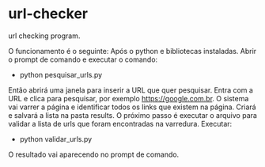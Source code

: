 # url-checker
url checking program.

O funcionamento é o seguinte:
Após o python e bibliotecas instaladas.
Abrir o prompt de comando e executar o comando:
- python pesquisar_urls.py


Então abrirá uma janela para inserir a URL que quer pesquisar.
Entra com a URL e clica para pesquisar, por exemplo https://google.com.br.
O sistema vai varrer a página e identificar todos os links que existem na página. Criará e salvará a lista na pasta results.
O próximo passo é executar o arquivo para validar a lista de urls que foram encontradas na varredura.
Executar:
- python validar_urls.py

O resultado vai aparecendo no prompt de comando.
